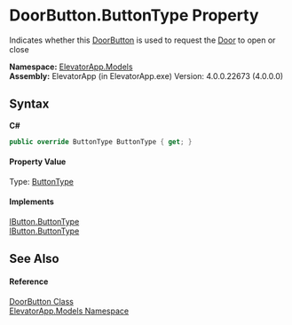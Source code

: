 # DoorButton.ButtonType Property 
 

Indicates whether this <a href="T_ElevatorApp_Models_DoorButton">DoorButton</a> is used to request the <a href="T_ElevatorApp_Models_Door">Door</a> to open or close

**Namespace:**&nbsp;<a href="N_ElevatorApp_Models">ElevatorApp.Models</a><br />**Assembly:**&nbsp;ElevatorApp (in ElevatorApp.exe) Version: 4.0.0.22673 (4.0.0.0)

## Syntax

**C#**<br />
``` C#
public override ButtonType ButtonType { get; }
```


#### Property Value
Type: <a href="T_ElevatorApp_Models_Enums_ButtonType">ButtonType</a>

#### Implements
<a href="P_ElevatorApp_Models_Interfaces_IButton_ButtonType">IButton.ButtonType</a><br /><a href="P_ElevatorApp_Models_Interfaces_IButton_ButtonType">IButton.ButtonType</a><br />

## See Also


#### Reference
<a href="T_ElevatorApp_Models_DoorButton">DoorButton Class</a><br /><a href="N_ElevatorApp_Models">ElevatorApp.Models Namespace</a><br />